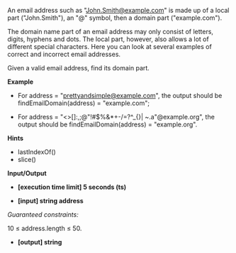 An email address such as "John.Smith@example.com" is made up of a local part ("John.Smith"), an "@" symbol, then a domain part ("example.com").

The domain name part of an email address may only consist of letters, digits, hyphens and dots. The local part, however, also allows a lot of different special characters. Here you can look at several examples of correct and incorrect email addresses.

Given a valid email address, find its domain part.

**Example**

- For address = "prettyandsimple@example.com", the output should be
  findEmailDomain(address) = "example.com";

- For address = "<>[]:,;@\"!#$%&\*+-/=?^\_{}| ~.a\"@example.org", the output should be
  findEmailDomain(address) = "example.org".

**Hints**

- lastIndexOf()
- slice()

**Input/Output**

- **[execution time limit] 5 seconds (ts)**

- **[input] string address**

_Guaranteed constraints:_

10 ≤ address.length ≤ 50.

- **[output] string**
